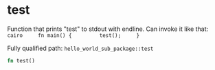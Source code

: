 # test

Function that prints "test" to stdout with endline. Can invoke it like that: ```cairo     fn main() {         test();     } ```

Fully qualified path: `hello_world_sub_package::test`

```rust
fn test()
```

